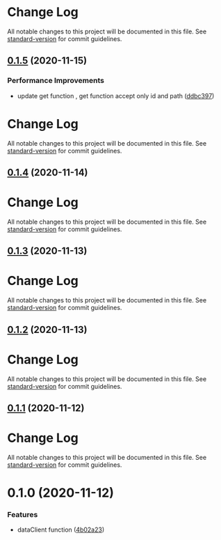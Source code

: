 # Change Log

All notable changes to this project will be documented in this file. See [standard-version](https://github.com/conventional-changelog/standard-version) for commit guidelines.

## [0.1.5](https://github.com/21epub/epub-data-client/compare/v0.1.4...v0.1.5) (2020-11-15)

### Performance Improvements

- update get function , get function accept only id and path ([ddbc397](https://github.com/21epub/epub-data-client/commit/ddbc397))

# Change Log

All notable changes to this project will be documented in this file. See [standard-version](https://github.com/conventional-changelog/standard-version) for commit guidelines.

## [0.1.4](https://github.com/21epub/epub-data-client/compare/v0.1.3...v0.1.4) (2020-11-14)

# Change Log

All notable changes to this project will be documented in this file. See [standard-version](https://github.com/conventional-changelog/standard-version) for commit guidelines.

## [0.1.3](https://github.com/21epub/epub-data-client/compare/v0.1.2...v0.1.3) (2020-11-13)

# Change Log

All notable changes to this project will be documented in this file. See [standard-version](https://github.com/conventional-changelog/standard-version) for commit guidelines.

## [0.1.2](https://github.com/21epub/epub-data-client/compare/v0.1.1...v0.1.2) (2020-11-13)

# Change Log

All notable changes to this project will be documented in this file. See [standard-version](https://github.com/conventional-changelog/standard-version) for commit guidelines.

## [0.1.1](https://github.com/21epub/epub-data-client/compare/v0.1.0...v0.1.1) (2020-11-12)

# Change Log

All notable changes to this project will be documented in this file. See [standard-version](https://github.com/conventional-changelog/standard-version) for commit guidelines.

# 0.1.0 (2020-11-12)

### Features

- dataClient function ([4b02a23](https://github.com/21epub/epub-data-client/commit/4b02a23))

